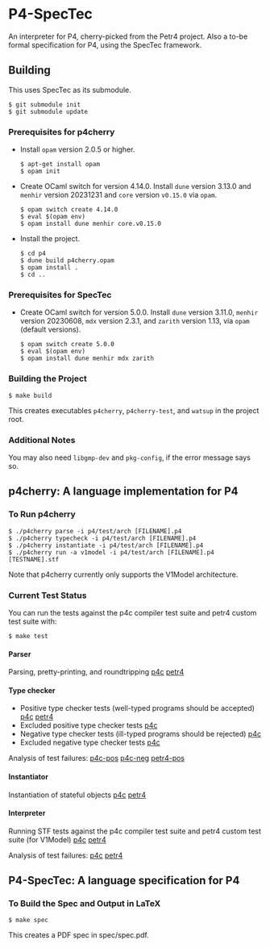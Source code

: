# P4-SpecTec

An interpreter for P4, cherry-picked from the Petr4 project.
Also a to-be formal specification for P4, using the SpecTec framework.

## Building

This uses SpecTec as its submodule.

```shell
$ git submodule init
$ git submodule update
```

### Prerequisites for p4cherry

* Install `opam` version 2.0.5 or higher.
  ```shell
  $ apt-get install opam
  $ opam init
  ```

* Create OCaml switch for version 4.14.0.
  Install `dune` version 3.13.0 and `menhir` version 20231231 and `core` version `v0.15.0` via `opam`.
  ```shell
  $ opam switch create 4.14.0
  $ eval $(opam env)
  $ opam install dune menhir core.v0.15.0
  ```

* Install the project.
  ```shell
  $ cd p4
  $ dune build p4cherry.opam 
  $ opam install .
  $ cd ..
  ```

### Prerequisites for SpecTec

* Create OCaml switch for version 5.0.0.
  Install `dune` version 3.11.0, `menhir` version 20230608, `mdx` version 2.3.1, and `zarith` version 1.13, via `opam` (default versions).
  ```shell
  $ opam switch create 5.0.0
  $ eval $(opam env)
  $ opam install dune menhir mdx zarith
  ```

### Building the Project

```shell
$ make build
```

This creates executables `p4cherry`, `p4cherry-test`, and `watsup` in the project root.

### Additional Notes

You may also need `libgmp-dev` and `pkg-config`, if the error message says so.

## p4cherry: A language implementation for P4

### To Run p4cherry

```shell
$ ./p4cherry parse -i p4/test/arch [FILENAME].p4
$ ./p4cherry typecheck -i p4/test/arch [FILENAME].p4
$ ./p4cherry instantiate -i p4/test/arch [FILENAME].p4
$ ./p4cherry run -a v1model -i p4/test/arch [FILENAME].p4 [TESTNAME].stf
```

Note that p4cherry currently only supports the V1Model architecture.

### Current Test Status

You can run the tests against the p4c compiler test suite and petr4 custom test suite with:

```shell
$ make test
```

#### Parser

Parsing, pretty-printing, and roundtripping [p4c](p4/status/p4c/parser.log) [petr4](p4/status/petr4/parser.log)

#### Type checker

* Positive type checker tests (well-typed programs should be accepted) [p4c](p4/status/p4c/typecheck-pos.log) [petr4](p4/status/petr4/typecheck-pos.log)
* Excluded positive type checker tests [p4c](p4/status/p4c/typecheck-pos-excluded.log)
* Negative type checker tests (ill-typed programs should be rejected) [p4c](p4/status/p4c/typecheck-neg.log)
* Excluded negative type checker tests [p4c](p4/status/p4c/typecheck-neg-excluded.log)

Analysis of test failures: [p4c-pos](p4/status/p4c/typecheck-pos.analysis.md) [p4c-neg](p4/status/p4c/typecheck-neg.analysis.md) [petr4-pos](p4/status/petr4/typecheck-pos.analysis.md)

#### Instantiator

Instantiation of stateful objects [p4c](p4/status/p4c/instantiate.log) [petr4](p4/status/petr4/instantiate.log)

#### Interpreter

Running STF tests against the p4c compiler test suite and petr4 custom test suite (for V1Model) [p4c](p4/status/p4c/run-v1model.log) [petr4](p4/status/petr4/run-v1model.log)

Analysis of test failures: [p4c](p4/status/p4c/run-v1model.analysis.md) [petr4](p4/status/petr4/run-v1model.analysis.md)

## P4-SpecTec: A language specification for P4

### To Build the Spec and Output in LaTeX

```shell
$ make spec
```

This creates a PDF spec in spec/spec.pdf.
